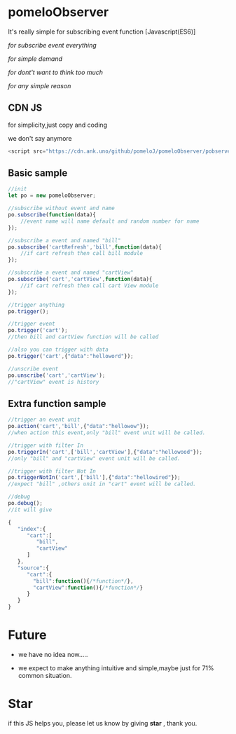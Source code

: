 # pomeloObserver
It's really simple for subscribing event function [Javascript(ES6)]

*for subscribe event everything*

*for simple demand*

*for dont't want to think too much*

*for any simple reason*
## CDN JS
for simplicity,just copy and coding

we don't say anymore
```javascript
<script src="https://cdn.ank.uno/github/pomeloJ/pomeloObserver/pobserver.js"></script>
```
## Basic sample
```javascript
//init
let po = new pomeloObserver;

//subscribe without event and name
po.subscribe(function(data){
	//event name will name default and random number for name
});

//subscribe a event and named "bill"
po.subscribe('cartRefresh','bill',function(data){
	//if cart refresh then call bill module
});

//subscribe a event and named "cartView"
po.subscribe('cart','cartView',function(data){
	//if cart refresh then call cart View module
});

//trigger anything
po.trigger();

//trigger event
po.trigger('cart');
//then bill and cartView function will be called

//also you can trigger with data
po.trigger('cart',{"data":"helloword"});

//unscribe event
po.unscribe('cart','cartView');
//"cartView" event is history
```

## Extra function sample
```javascript
//trigger an event unit
po.action('cart','bill',{"data":"hellowow"});
//when action this event,only "bill" event unit will be called.

//trigger with filter In
po.triggerIn('cart',['bill','cartView'],{"data":"hellowood"});
//only "bill" and "cartView" event unit will be called.

//trigger with filter Not In
po.triggerNotIn('cart',['bill'],{"data":"hellowired"});
//expect "bill" ,others unit in "cart" event will be called.

//debug
po.debug();
//it will give
```
```javascript
{
   "index":{
      "cart":[
         "bill",
         "cartView"
      ]
   },
   "source":{
      "cart":{
        "bill":function(){/*function*/},
        "cartView":function(){/*function*/}
      }
   }
}
```

# Future
* we have no idea now.....

* we expect to make anything intuitive and simple,maybe just for 71% common situation.

# Star
if this JS helps you, please let us know by giving **star** , thank you.
